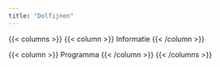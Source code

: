 ```yaml
---
title: "Dolfijnen"
---
```


{{< columns >}}
{{< column >}}
Informatie
{{< /column >}}

{{< column >}}
Programma
{{< /column >}}
{{< /columns >}}
